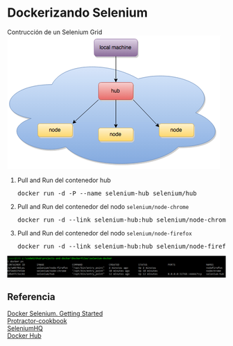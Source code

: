 Dockerizando Selenium
=======

Contrucción de un Selenium Grid  
![diagram](./../../imgs/segrid.png)  

1. Pull and Run del contenedor hub  
    <pre>docker run -d -P --name selenium-hub selenium/hub</pre>
2. Pull and Run del contenedor del nodo `selenium/node-chrome` 
    <pre>docker run -d --link selenium-hub:hub selenium/node-chrome</pre>
3. Pull and Run del contenedor del nodo `selenium/node-firefox`  
    <pre>docker run -d --link selenium-hub:hub selenium/node-firefox</pre>

 ![dockerps](./../../imgs/dockerps.png)


 ## Referencia
 [Docker Selenium. Getting Started](https://www.youtube.com/watch?v=S4OkrnFb-YY)  
 [Protractor-cookbook](https://github.com/angular/protractor-cookbook)  
 [SeleniumHQ](https://github.com/SeleniumHQ/docker-selenium/blob/master/README.md)  
 [Docker Hub](https://hub.docker.com/u/selenium/)